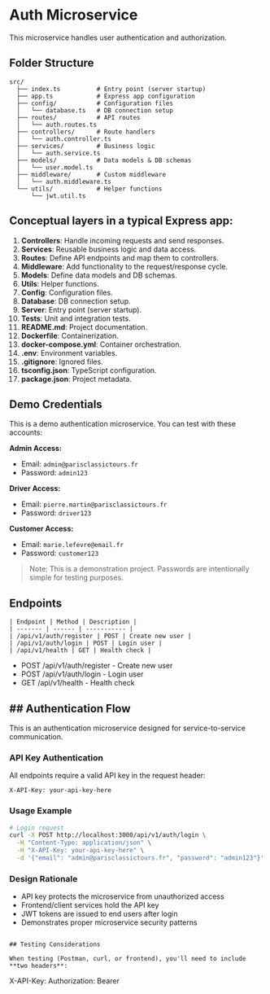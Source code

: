 # Auth Microservice

This microservice handles user authentication and authorization.

## Folder Structure

```
src/
  ├── index.ts          # Entry point (server startup)
  ├── app.ts            # Express app configuration
  ├── config/           # Configuration files
  │   └── database.ts   # DB connection setup
  ├── routes/           # API routes
  │   └── auth.routes.ts
  ├── controllers/      # Route handlers
  │   └── auth.controller.ts
  ├── services/         # Business logic
  │   └── auth.service.ts
  ├── models/           # Data models & DB schemas
  │   └── user.model.ts
  ├── middleware/       # Custom middleware
  │   └── auth.middleware.ts
  └── utils/            # Helper functions
      └── jwt.util.ts
```

## Conceptual layers in a typical Express app:

1. **Controllers**: Handle incoming requests and send responses.
2. **Services**: Reusable business logic and data access.
3. **Routes**: Define API endpoints and map them to controllers.
4. **Middleware**: Add functionality to the request/response cycle.
5. **Models**: Define data models and DB schemas.
6. **Utils**: Helper functions.
7. **Config**: Configuration files.
8. **Database**: DB connection setup.
9. **Server**: Entry point (server startup).
10. **Tests**: Unit and integration tests.
11. **README.md**: Project documentation.
12. **Dockerfile**: Containerization.
13. **docker-compose.yml**: Container orchestration.
14. **.env**: Environment variables.
15. **.gitignore**: Ignored files.
16. **tsconfig.json**: TypeScript configuration.
17. **package.json**: Project metadata.

## Demo Credentials

This is a demo authentication microservice. You can test with these accounts:

**Admin Access:**

- Email: `admin@parisclassictours.fr`
- Password: `admin123`

**Driver Access:**

- Email: `pierre.martin@parisclassictours.fr`
- Password: `driver123`

**Customer Access:**

- Email: `marie.lefevre@email.fr`
- Password: `customer123`

> Note: This is a demonstration project. Passwords are intentionally simple for testing purposes.

## Endpoints

```text
| Endpoint | Method | Description |
| ------- | ------ | ----------- |
| /api/v1/auth/register | POST | Create new user |
| /api/v1/auth/login | POST | Login user |
| /api/v1/health | GET | Health check |
```

- POST /api/v1/auth/register - Create new user
- POST /api/v1/auth/login - Login user
- GET /api/v1/health - Health check

## ## Authentication Flow

This is an authentication microservice designed for service-to-service communication.

### API Key Authentication

All endpoints require a valid API key in the request header:

```
X-API-Key: your-api-key-here
```

### Usage Example

```bash
# Login request
curl -X POST http://localhost:3000/api/v1/auth/login \
  -H "Content-Type: application/json" \
  -H "X-API-Key: your-api-key-here" \
  -d '{"email": "admin@parisclassictours.fr", "password": "admin123"}'
```

### Design Rationale

- API key protects the microservice from unauthorized access
- Frontend/client services hold the API key
- JWT tokens are issued to end users after login
- Demonstrates proper microservice security patterns

```

## Testing Considerations

When testing (Postman, curl, or frontend), you'll need to include **two headers**:
```

X-API-Key: <your-api-key-from-env>
Authorization: Bearer <jwt-token-after-login>
